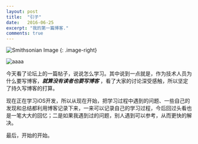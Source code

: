 ```yaml
---
layout: post
title:  "引子"
date:   2016-06-25
excerpt: "我的第一篇博客."
comments: true
---
```


![Smithsonian Image](https://mmistakes.github.io/minimal-mistakes/images/3953273590_704e3899d5_m.jpg)
{: .image-right}

![aaaa](http://ww1.sinaimg.cn/mw690/538370aejw1f6urvd1wiij20vl0hsdhb.jpg)



今天看了论坛上的一篇帖子，说说怎么学习。其中说到一点就是，作为技术人员为什么要写博客，***就算没有读者也要写博客*** ，看了大家的讨论深受感触，所以坚定了持久写博客的打算。

现在正在学习iOS开发，所以从现在开始，把学习过程中遇到的问题、一些自己的发现和总结都利用博客记录下来，一来可以记录自己的学习过程，今后回过头看也是一笔大大的回忆；二是如果我遇到过的问题，别人遇到可以参考，从而更快的解决。

最后，开始的开始。
